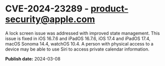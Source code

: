 # CVE-2024-23289 - product-security@apple.com

A lock screen issue was addressed with improved state management. This issue is fixed in iOS 16.7.6 and iPadOS 16.7.6, iOS 17.4 and iPadOS 17.4, macOS Sonoma 14.4, watchOS 10.4. A person with physical access to a device may be able to use Siri to access private calendar information.

**Publish date:** 2024-03-08
